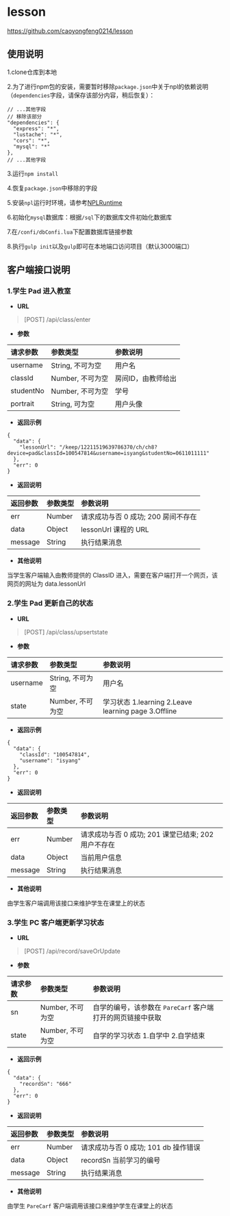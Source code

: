 # lesson

https://github.com/caoyongfeng0214/lesson


## 使用说明

1.clone仓库到本地

2.为了进行npm包的安装，需要暂时移除`package.json`中关于npl的依赖说明（`dependencies`字段，请保存该部分内容，稍后恢复）：

```
// ...其他字段
// 移除该部分
"dependencies": {
  "express": "*",
  "lustache": "*",
  "cors": "*",
  "mysql": "*"
},
// ...其他字段
```

3.运行`npm install`

4.恢复`package.json`中移除的字段

5.安装`npl`运行时环境，请参考[NPLRuntime](https://github.com/LiXizhi/NPLRuntime)

6.初始化`mysql`数据库：根据`/sql`下的数据库文件初始化数据库

7.在`/confi/dbConfi.lua`下配置数据库链接参数

8.执行`gulp init`以及`gulp`即可在本地端口访问项目（默认3000端口）

## 客户端接口说明

### 1.学生 Pad 进入教室

- **URL**

> [POST] /api/class/enter

- **参数**

| 请求参数 | 参数类型 | 参数说明 |
| :-------- | :--------| :------ |
| username  | String, 不可为空   | 用户名 |
| classId   | Number, 不可为空   | 房间ID，由教师给出 |
| studentNo | Number, 不可为空   | 学号 |
| portrait | String, 可为空   | 用户头像 |

- **返回示例**

```
{
  "data": {
    "lessonUrl": "/keep/12211519639786370/ch/ch8?device=pad&classId=100547814&username=isyang&studentNo=0611011111"
  },
  "err": 0
}
```

- **返回说明**

| 返回参数 | 参数类型 | 参数说明 |
| :-------- | :--------| :------ |
| err| Number | 请求成功与否 0 成功; 200 房间不存在 |
| data| Object| lessonUrl 课程的 URL |
| message| String| 执行结果消息 |

- **其他说明**

当学生客户端输入由教师提供的 ClassID 进入，需要在客户端打开一个网页，该网页的网址为 data.lessonUrl

### 2.学生 Pad 更新自己的状态

- **URL**

> [POST] /api/class/upsertstate

- **参数**

| 请求参数 | 参数类型 | 参数说明 |
| :-------- | :--------| :------ |
| username  | String, 不可为空   | 用户名 |
| state   | Number, 不可为空   | 学习状态 1.learning 2.Leave learning page 3.Offline |

- **返回示例**

```
{
  "data": {
    "classId": "100547814",
    "username": "isyang"
  },
  "err": 0
}
```

- **返回说明**

| 返回参数 | 参数类型 | 参数说明 |
| :-------- | :--------| :------ |
| err| Number | 请求成功与否 0 成功; 201 课堂已结束; 202 用户不存在|
| data| Object| 当前用户信息 |
| message| String| 执行结果消息 |

- **其他说明**

由学生客户端调用该接口来维护学生在课堂上的状态


### 3.学生 PC 客户端更新学习状态

- **URL**

> [POST] /api/record/saveOrUpdate

- **参数**

| 请求参数 | 参数类型 | 参数说明 |
| :-------- | :--------| :------ |
| sn  | Number, 不可为空   | 自学的编号，该参数在 `PareCarf` 客户端打开的网页链接中获取 |
| state   | Number, 不可为空   | 自学的学习状态 1.自学中 2.自学结束 |

- **返回示例**

```
{
  "data": {
    "recordSn": "666"
  },
  "err": 0
}
```

- **返回说明**

| 返回参数 | 参数类型 | 参数说明 |
| :-------- | :--------| :------ |
| err| Number | 请求成功与否 0 成功; 101 db 操作错误|
| data| Object| recordSn 当前学习的编号 |
| message| String| 执行结果消息 |

- **其他说明**

由学生 `PareCarf` 客户端调用该接口来维护学生在课堂上的状态
